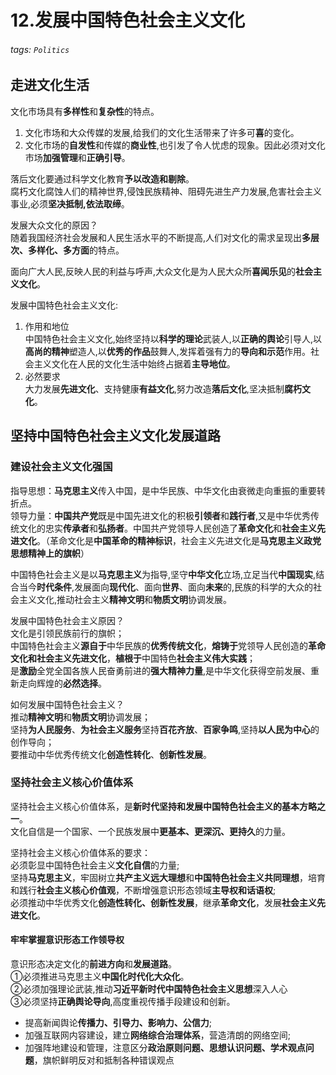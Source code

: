 # 12.发展中国特色社会主义文化

###### tags: `Politics`

## 走进文化生活

文化市场具有**多样性**和**复杂性**的特点。  
1. 文化市场和大众传媒的发展,给我们的文化生活带来了许多可**喜**的变化。  
2. 文化市场的**自发性**和传媒的**商业性**,也引发了令人忧虑的现象。因此必须对文化市场**加强管理**和**正确引导**。

落后文化要通过科学文化教育**予以改造和剔除**。  
腐朽文化腐蚀人们的精神世界,侵蚀民族精神、阻碍先进生产力发展,危害社会主义事业,必须**坚决抵制,依法取缔**。  

发展大众文化的原因？  
随着我国经济社会发展和人民生活水平的不断提高,人们对文化的需求呈现出**多层次、多样化、多方面**的特点。

面向广大人民,反映人民的利益与呼声,大众文化是为人民大众所**喜闻乐见**的**社会主义文化**。

发展中国特色社会主义文化:  
1. 作用和地位  
中国特色社会主义文化,始终坚持以**科学的理论**武装人,以**正确的舆论**引导人,以**高尚的精神**塑造人,以**优秀的作品**鼓舞人,发挥着强有力的**导向和示范**作用。社会主义文化在人民的文化生活中始终占据着**主导地位**。  
2. 必然要求  
大力发展**先进文化**、支持健康**有益文化**,努力改造**落后文化**,坚决抵制**腐朽文化**。

## 坚持中国特色社会主义文化发展道路

### 建设社会主义文化强国

指导思想：**马克思主义**传入中国，是中华民族、中华文化由衰微走向重振的重要转折点。  
领导力量：**中国共产党**既是中国先进文化的积极**引领者**和**践行者**,又是中华优秀传统文化的忠实**传承者**和**弘扬者**。中国共产党领导人民创造了**革命文化**和**社会主义先进文化**。（革命文化是**中国革命的精神标识**，社会主义先进文化是**马克思主义政党思想精神上的旗帜**）  

中国特色社会主义是以**马克思主义**为指导,坚守**中华文化**立场,立足当代**中国现实**,结合当今**时代条件**,发展面向**现代化**、面向**世界**、面向**未来**的,民族的科学的大众的社会主义文化,推动社会主义**精神文明**和**物质文明**协调发展。  

发展中国特色社会主义原因？  
文化是引领民族前行的旗帜；  
中国特色社会主义**源自于**中华民族的**优秀传统文化**，**熔铸于**党领导人民创造的**革命文化和社会主义先进文化**，**植根于**中国特色**社会主义伟大实践**；  
是**激励**全党全国各族人民奋勇前进的**强大精神力量**,是中华文化获得空前发展、重新走向辉煌的**必然选择**。  

如何发展中国特色社会主义？  
推动**精神文明**和**物质文明**协调发展；  
坚持**为人民服务**、**为社会主义服务**坚持**百花齐放**、**百家争鸣**,坚持**以人民为中心**的创作导向；  
要推动中华优秀传统文化**创造性转化**、**创新性发展**。

### 坚持社会主义核心价值体系

坚持社会主义核心价值体系，是**新时代坚持和发展中国特色社会主义的基本方略之一**。  
文化自信是一个国家、一个民族发展中**更基本、更深沉、更持久**的力量。  

坚持社会主义核心价值体系的要求：  
必须彰显中国特色社会主义**文化自信**的力量;  
坚持**马克思主义**，牢固树立**共产主义远大理想**和**中国特色社会主义共同理想**，培育和践行**社会主义核心价值观**，不断增强意识形态领域**主导权和话语权**;  
必须推动中华优秀文化**创造性转化、创新性发展**，继承**革命文化**，发展**社会主义先进文化**。  
#### 牢牢掌握意识形态工作领导权
意识形态决定文化的**前进方向**和**发展道路**。  
①必须推进马克思主义**中国化时代化大众化**。  
②必须加强理论武装,推动**习近平新时代中国特色社会主义思想**深入人心  
③必须坚持**正确舆论导向**,高度重视传播手段建设和创新。  
-    提高新闻舆论**传播力、引导力、影响力、公信力**;  
-    加强互联网内容建设，建立**网络综合治理体系**，营造清朗的网络空间;  
-    加强阵地建设和管理，注意区分**政治原则问题、思想认识问题、学术观点问题**，旗帜鲜明反对和抵制各种错误观点



